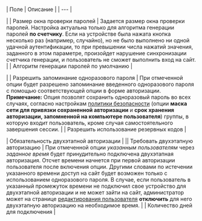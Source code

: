 | Поле | Описание |
| --- |

|
| Размер окна проверки паролей | Задается размер окна проверки паролей. Настройка актуальна только для алгоритма генерации паролей **по счетчику**.    Если на устройстве была нажата кнопка несколько раз (например, случайно), но не было выполнено ни одной удачной аутентификации, то при превышении числа нажатий значения, заданного в этом параметре, произойдет нарушение синхронизации счетчика генерации, и пользователь не сможет выполнить вход на сайт. |
| Алгоритм генерации паролей по умолчанию |

|
| Разрешить запоминание одноразового пароля | При отмеченной опции будет разрешено запоминание введенного одноразового пароля с помощью соответствующей опции в форме авторизации.    **Примечание:** Опция позволят сохранить одноразовый пароль во всех случаях, согласно настройкам [политики безопасности](/user_help/settings/users/group_edit.php#security) (опции **маска сети для привязки сохраненной авторизации** и **срок хранения авторизации, запомненной на компьютере пользователя**) группы, в которую входит пользователь, кроме случая самостоятельного завершения сессии. |
| Разрешить использование резервных кодов |

|
 Обязательность двухэтапной авторизации | || Требовать двухэтапную авторизацию | При отмеченной опции *указанным пользователям* через *заданное время* будет принудительно подключена двухэтапная авторизация. Отсчет времени начнется при первой авторизации пользователя после включения опции. Другими словами по истечении указанного времени доступ на сайт будет возможен только с использованием одноразового пароля.    В случае, если пользователь в указанный промежуток времени не подключил свое устройство для двухэтапной авторизации и не может зайти на сайт, администратор может на странице [редактирования пользователя](/user_help/settings/users/user_edit.php#pass) **отключить** для него двухэтапную авторизацию на необходимое время. |
| Количество дней для подключения |